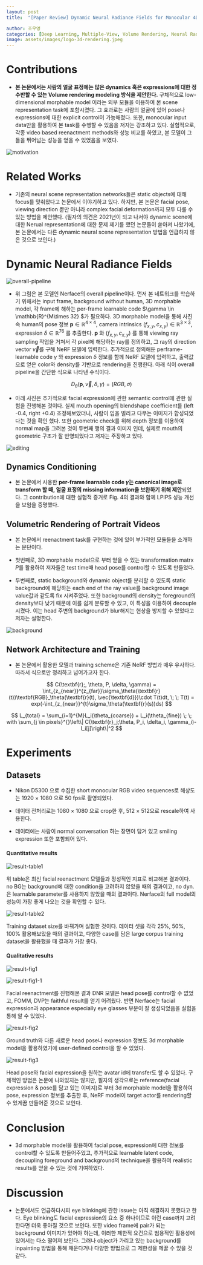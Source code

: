 ```yaml
---
layout: post
title:  "[Paper Review] Dynamic Neural Radiance Fields for Monocular 4D Facial Avatar Reconstruction"

author: 조우영
categories: [Deep Learning, Multiple-View, Volume Rendering, Neural Radiance Fields, Video, Facial expressions]
image: assets/images/logo-3d-rendering.jpeg
---
```


# Contributions
- **본 논문에서는 사람의 얼굴 표정에는 많은 dynamics 혹은 expressions에 대한 정 수반할 수 있는 Volume rendering modeling 방식을 제안한다.** 구체적으로 low-dimensional morphable model 이라는 외부 모듈을 이용하여 본 scene representation task에 포함시켰다. 그 효과로는 사람의 얼굴에 있어 pose나 expressions에 대한 explicit control이 가능해졌다. 또한, monocular input data만을 활용하여 본 task를 수행할 수 있음을 저자는 강조하고 있다. 실험적으로, 각종 video based reenactment methods와 성능 비교를 하였고, 본 모델이 그들을 뛰어넘는 성능을 얻을 수 있었음을 보였다.

![motivation](/assets/posts/3d-rendering/nerface/motivation.PNG)

# Related Works

- 기존의 neural scene representation networks들은 static objects에 대해 focus를 맞춰왔다고 논문에서 이야기하고 있다. 하지만, 본 논문은 facial pose, viewing direction 뿐만 아니라 complex facial deformation까지 모두 다룰 수 있는 방법을 제안했다. (필자의 의견은 2021년이 되고 나서야 dynamic scene에 대한 Nerual representation에 대한 문제 제기를 했던 논문들이 쏟아져 나왔기에, 본 논문에서는 다른 dynamic neural scene representation 방법을 언급하지 않은 것으로 보인다.)

# Dynamic Neural Radiance Fields

![overall-pipeline](/assets/posts/3d-rendering/nerface/overall-pipeline.PNG)

- 위 그림은 본 모델인 Nerface의 overall pipeline이다. 먼저 본 네트워크를 학습하기 위해서는 input frame, background without human, 3D morphable model, 각 frame에 해하는 per-frame learnable code $\gamma \in \mathbb{R}^{M\times 32} $가 필요하다. 3D morphable model을 통해 사진 속 human의 pose 정보 $\textbf{p} \in \mathbb{R}^{4\times 4}$, camera intrinsics $(f_{x,y}, c_{x,y}) \in \mathbb{R}^{3\times 3}$, expression $\delta \in \mathbb{R}^{76}$ 를 추출한다. $\textbf{p}$ 와 $(f_{x,y}, c_{x,y})$ 를 통해 viewing ray sampling 작업을 거쳐서 각 pixel에 해당하는 ray를 정의하고, 그 ray의 direction vector $\vec{v}$를 구해 NeRF 모델에 입력한다. 추가적으로 정의해둔 perframe-learnable code $\gamma$ 와 expression $\delta$ 정보를 함께 NeRF 모델에 입력하고, 출력값으로 얻은 color와 density를 기반으로 rendering을 진행한다. 아래 식이 overall pipeline을 간단한 식으로 나타낸 수식이다.

$$ D_\theta(\textbf{p}, \vec{v}, \delta, \gamma) = (RGB, \sigma) $$

- 아래 사진은 추가적으로 facial expression에 관한 semantic control에 관한 실험을 진행해본 것이다. 실제 mouth opening의 blendshape coefficient를 (left -0.4, right +0.4) 조정해보았더니, 사람이 입을 벌리고 다무는 이미지가 합성되었다는 것을 확인 했다. 또한 geometric check를 위해 depth 정보를 이용하여 normal map을 그려본 것이 두번째 행의 결과 이미지 인데, 실제로 mouth의 geometric 구조가 잘 반영되었다고 저자는 주장하고 있다.

![editing](/assets/posts/3d-rendering/nerface/editing.PNG)

## Dynamics Conditioning

- 본 논문에서 사용한 **per-frame learnable code $\gamma$는 canonical image로 transform 할 때, 얼굴 표정의 missing information을 보완하기 위해 제안**되었다. 그 contribution에 대한 실험적 증거로 Fig. 4의 결과와 함께 LPIPS 성능 개선을 보임을 증명했다.

## Volumetric Rendering of Portrait Videos

- 본 논문에서 reenactment task를 구현하는 것에 있어 부가적인 모듈들을 소개하는 문단이다.

- 첫번째로, 3D morphable model으로 부터 얻을 수 있는 transformation matrx $P$를 활용하여 저자들은 test time때 head pose를 control할 수 있도록 만들었다.

- 두번째로, static background와 dynamic object를 분리할 수 있도록 static background에 해당하는 each end of the ray value를 background image value값과 같도록 fix 시켜주었다. 또한 background의 density는 foreground의 density보다 낮기 때문에 이를 쉽게 분류할 수 있고, 이 특성을 이용하여 decouple 시켰다. 이는 head 주변의 background가 blur해지는 현상을 방지할 수 있었다고 저자는 설명한다.

![background](/assets/posts/3d-rendering/nerface/background.PNG)

## Network Architecture and Training

- 본 논문에서 활용한 모델과 training scheme은 기존 NeRF 방법과 매우 유사하다. 따라서 식으로만 정리하고 넘어가고자 한다.

$$ C(\textbf{r};, \theta, P, \delta, \gamma) = \int_{z_{near}}^{z_{far}}\sigma_\theta(\textbf{r}(t))\textbf{RGB}_\theta(\textbf{r}(t), \vec{\textbf{d}})\cdot T(t)dt, \; \;  T(t) = exp(-\int_{z_{near}}^{t}\sigma_\theta(\textbf{r}(s))ds) $$

$$ L_{total} = \sum_{i=1}^{M}L_i(\theta_{coarse}) + L_i(\theta_{fine}) \; \; with \sum_{j \in pixels}^{}\left\| C(\textbf{r}_j;\theta, P_i, \delta_i, \gamma_i)-I_i[j]\right\|^2 $$

# Experiments

## Datasets

- Nikon D5300 으로 수집한 short monocular RGB video sequences로 해상도는 1920 $\times$ 1080 으로 50 fps로 촬영되었다.

- 데이터 전처리로는 1080 $\times$ 1080 으로 crop한 후, 512 $\times$ 512으로 rescale하여 사용한다.

- 데이터에는 사람이 normal conversation 하는 장면이 담겨 있고 smiling expression 또한 포함되어 있다.


#### Quantitative results

![result-table1](/assets/posts/3d-rendering/nerface/result-table1.PNG)

위 table은 최신 facial reenactment 모델들과 정성적인 지표로 비교해본 결과이다. no BG는 background에 대한 condition을 고려하지 않았을 때의 결과이고, no dyn.은 learnable parameter를 사용하지 않았을 때의 결과이다. Nerface의 full model의 성능이 가장 좋게 나오는 것을 확인할 수 있다.

![result-table2](/assets/posts/3d-rendering/nerface/result-table2.PNG)

Training dataset size를 바꿔가며 실험한 것이다. 데이터 셋을 각각 25%, 50%, 100% 활용해보았을 때의 결과이고, 다양한 case를 담은 large corpus training dataset을 활용했을 때 결과가 가장 좋다.

#### Qualitative results

![result-fig1](/assets/posts/3d-rendering/nerface/result-fig1.PNG)

![result-fig1-1](/assets/posts/3d-rendering/nerface/result-fig1-1.PNG)

Facial reenactment를 진행해본 결과 DNR 모델은 head pose를 control할 수 없었고, FOMM, DVP는 faithful result를 얻기 어려웠다. 반면 Nerface는 facial expression과 appearance especially eye glasses 부분이 잘 생성되었음을 실험을 통해 알 수 있었다.

![result-fig2](/assets/posts/3d-rendering/nerface/result-fig2.PNG)

Ground truth와 다른 새로운 head pose나 expression 정보도 3d morphable model을 활용하였기에 user-defined control을 할 수 있었다.

![result-fig3](/assets/posts/3d-rendering/nerface/result-fig3.PNG)

Head pose와 facial expression을 원하는 avatar id에 transfer도 할 수 있었다. 구제적인 방법은 논문에 나와있지는 않지만, 필자의 생각으로는 reference(facial expression & pose를 담고 있는 이미지)로 부터 3d morphable model을 활용하여 pose, expression 정보를 추출한 후, NeRF model이 target actor를 rendering할 수 있게끔 만들어준 것으로 보인다.

# Conclusion

- 3d morphable model을 활용하여 facial pose, expression에 대한 정보를 control할 수 있도록 만들어주었고, 추가적으로 learnable latent code, decoupling foreground and background의 technique을 활용하여 realistic results를 얻을 수 있는 것에 기여하였다.

# Discussion

- 논문에서도 언급하다시피 eye blinking에 관한 issue는 아직 해결하지 못했다고 한다. Eye blinking도 facial expression의 요소 중 하나이므로 이런 case까지 고려한다면 더욱 좋아질 것으로 보인다. 또한 video frame에 pair가 되는 background 이미지가 있어야 하는데, 이러한 제한적 요건으로 범용적인 활용성에 있어서는 다소 떨어져 보인다. 그러나 object가 가리고 있는 background를 inpainting 방법을 통해 채운다거나 다양한 방법으로 그 제한성을 메꿀 수 있을 것 같다.

